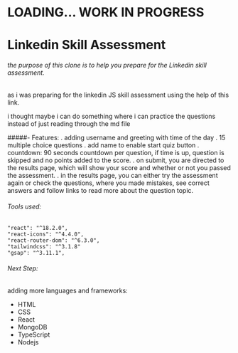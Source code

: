 <h1 color="red"> LOADING... 
 WORK IN PROGRESS </h1>


# Linkedin Skill Assessment

###### the purpose of this clone is to help you prepare for the Linkedin skill assessment.

as i was preparing for the linkedin JS skill assessment using the help of this link.

i thought maybe i can do something where i can practice the questions instead of just reading through the md file

#####- Features:
. adding username and greeting with time of the day
. 15 multiple choice questions
. add name to enable start quiz button
. countdown: 90 seconds countdown per question, if time is up, question is skipped and no points added to the score.
. on submit, you are directed to the results page, which will show your score and whether or not you passed the assessment.
. in the results page, you can either try the assessment again or check the questions, where you made mistakes, see correct answers and follow links to read more about the question topic.


###### Tools used:
```
"react": "^18.2.0",
"react-icons": "^4.4.0",
"react-router-dom": "^6.3.0",
"tailwindcss": "^3.1.8"
"gsap": "^3.11.1",
```

###### Next Step:
adding more languages and frameworks:
- HTML
- CSS
- React
- MongoDB
- TypeScript
- Nodejs
